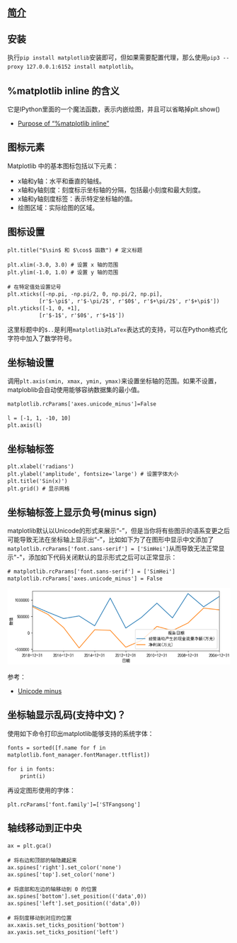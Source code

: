 ## [简介](https://matplotlib.org/)

## 安装

执行`pip install matplotlib`安装即可，但如果需要配置代理，那么使用`pip3 --proxy 127.0.0.1:6152 install matplotlib`。

## %matplotlib inline 的含义

它是IPython里面的一个魔法函数，表示内嵌绘图，并且可以省略掉plt.show()

- [Purpose of “%matplotlib inline”](https://stackoverflow.com/questions/43027980/purpose-of-matplotlib-inline)

## 图标元素

Matplotlib 中的基本图标包括以下元素：

- x轴和y轴：水平和垂直的轴线。
- x轴和y轴刻度：刻度标示坐标轴的分隔，包括最小刻度和最大刻度。
- x轴和y轴刻度标签：表示特定坐标轴的值。
- 绘图区域：实际绘图的区域。

## 图标设置

```
plt.title("$\sin$ 和 $\cos$ 函数") # 定义标题

plt.xlim(-3.0, 3.0) # 设置 x 轴的范围
plt.ylim(-1.0, 1.0) # 设置 y 轴的范围

# 在特定值处设置记号
plt.xticks([-np.pi, -np.pi/2, 0, np.pi/2, np.pi],
          [r'$-\pi$', r'$-\pi/2$', r'$0$', r'$+\pi/2$', r'$+\pi$'])
plt.yticks([-1, 0, +1],
          [r'$-1$', r'$0$', r'$+1$'])
```

这里标题中的`$..`是利用`matplotlib`对`LaTex`表达式的支持，可以在Python格式化字符中加入了数学符号。

## 坐标轴设置

调用`plt.axis(xmin, xmax, ymin, ymax)`来设置坐标轴的范围。如果不设置，matploblib会自动使用能够容纳数据集的最小值。

```
matplotlib.rcParams['axes.unicode_minus']=False

l = [-1, 1, -10, 10]
plt.axis(l)
```


##  坐标轴标签

```
plt.xlabel('radians')
plt.ylabel('amplitude', fontsize='large') # 设置字体大小
plt.title('Sin(x)')
plt.grid() # 显示网格
```


## 坐标轴标签上显示负号(minus sign)

matplotlib默认以Unicode的形式来展示“-”，但是当你将有些图示的语系变更之后可能导致无法在坐标轴上显示出“-”，比如如下为了在图形中显示中文添加了`matplotlib.rcParams['font.sans-serif'] = ['SimHei']`从而导致无法正常显示"-"，添加如下代码关闭默认的显示形式之后可以正常显示：

```
# matplotlib.rcParams['font.sans-serif'] = ['SimHei']
matplotlib.rcParams['axes.unicode_minus'] = False
```

![](./pyplot/can_show_minus_sign.PNG)

参考：

- [Unicode minus](https://matplotlib.org/gallery/api/unicode_minus.html)

## 坐标轴显示乱码(支持中文)？

使用如下命令打印出matplotlib能够支持的系统字体：

```
fonts = sorted([f.name for f in matplotlib.font_manager.fontManager.ttflist])

for i in fonts:
    print(i)
```

再设定图形使用的字体：

```
plt.rcParams['font.family']=['STFangsong']
```

## 轴线移动到正中央

```
ax = plt.gca()

# 将右边和顶部的轴隐藏起来
ax.spines['right'].set_color('none')
ax.spines['top'].set_color('none')

# 将底部和左边的轴移动到 0 的位置
ax.spines['bottom'].set_position(('data',0))
ax.spines['left'].set_position(('data',0))

# 将刻度移动到对应的位置
ax.xaxis.set_ticks_position('bottom')
ax.yaxis.set_ticks_position('left')
```
